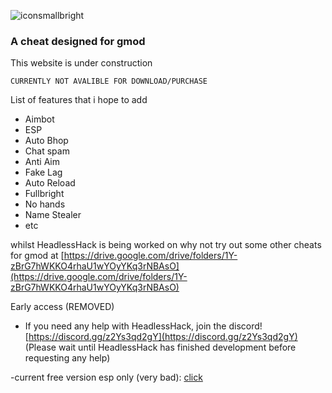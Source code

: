 ![iconsmallbright](https://user-images.githubusercontent.com/78472568/135719068-edbb6fd8-af84-45de-b9a2-a1d882dd60ed.png)
### A cheat designed for gmod

This website is under construction
```
CURRENTLY NOT AVALIBLE FOR DOWNLOAD/PURCHASE
```

List of features that i hope to add
- Aimbot
- ESP
- Auto Bhop
- Chat spam
- Anti Aim
- Fake Lag
- Auto Reload
- Fullbright
- No hands
- Name Stealer
- etc

whilst HeadlessHack is being worked on why not try out some other cheats for gmod at [https://drive.google.com/drive/folders/1Y-zBrG7hWKKO4rhaU1wYOyYKq3rNBAsO](https://drive.google.com/drive/folders/1Y-zBrG7hWKKO4rhaU1wYOyYKq3rNBAsO)

Early access (REMOVED)

- If you need any help with HeadlessHack, join the discord! [https://discord.gg/z2Ys3qd2gY](https://discord.gg/z2Ys3qd2gY) (Please wait until HeadlessHack has finished development before requesting any help)

-current free version esp only (very bad): [click](https://cdn.discordapp.com/attachments/682961245174890530/901586084654379008/HeadlessHack-Devbuild130921.lua) 
